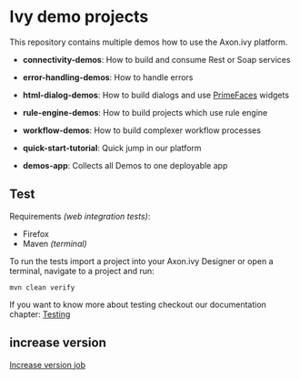 # Ivy demo projects

This repository contains multiple demos how to use the Axon.ivy platform.

- **connectivity-demos**: How to build and consume Rest or Soap services
- **error-handling-demos**: How to handle errors 
- **html-dialog-demos**: How to build dialogs and use [PrimeFaces](https://www.primefaces.org) widgets
- **rule-engine-demos**: How to build projects which use rule engine
- **workflow-demos**: How to build complexer workflow processes

- **quick-start-tutorial**: Quick jump in our platform
- **demos-app**: Collects all Demos to one deployable app


## Test

Requirements *(web integration tests)*:

- Firefox
- Maven *(terminal)*

To run the tests import a project into your Axon.ivy Designer or open a terminal, 
navigate to a project and run:

```console
mvn clean verify
```

If you want to know more about testing checkout our documentation chapter: [Testing](https://developer.axonivy.com/doc/dev/concepts/testing.html)


## increase version
[Increase version job](build.maven/job/update-version/README.md)
